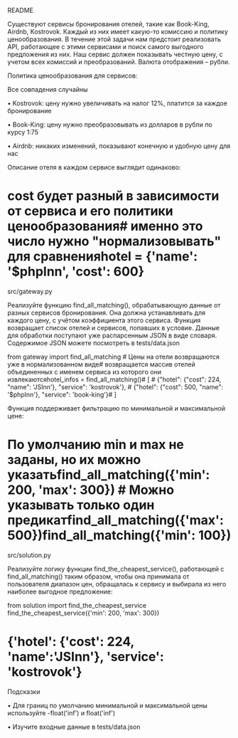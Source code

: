 README 

Существуют сервисы бронирования отелей, такие как Book-King, Airdnb, Kostrovok. Каждый из них имеет какую-то комиссию и политику ценообразования. В течение этой задачи нам предстоит реализовать API, работающее с этими сервисами и поиск самого выгодного предложения из них. Наш сервис должен показывать честную цену, с учетом всех комиссий и преобразований. Валюта отображения – рубли. 

Политика ценообразования для сервисов: 

Все совпадения случайны 

• Kostrovok: цену нужно увеличивать на налог 12%, платится за каждое бронирование 

• Book-King: цену нужно преобразовывать из долларов в рубли по курсу 1:75 

• Airdnb: никаких изменений, показывают конечную и удобную цену для нас 

Описание отеля в каждом сервисе выглядит одинаково: 

# cost будет разный в зависимости от сервиса и его политики ценообразования# именно это число нужно "нормализовывать" для сравненияhotel = {'name': '$phpInn', 'cost': 600} 

src/gateway.py 

Реализуйте функцию find_all_matching(), обрабатывающую данные от разных сервисов бронирования. Она должна устанавливать для каждого цену, с учётом коэффициента этого сервиса. Функция возвращает cписок отелей и сервисов, попавших в условие. Данные для обработки поступают уже распарсенным JSON в виде словаря. Содержимое JSON можете посмотреть в tests/data.json 

from gateway import find_all_matching # Цены на отели возвращаются уже в нормализованном виде# возвращается массив отелей объединенных с именем сервиса из которого они извлекаютсяhotel_infos = find_all_matching()# [ # {"hotel": {"cost": 224, "name": 'JSInn'}, "service": 'kostrovok'}, # {"hotel": {"cost": 500, "name": '$phpInn'}, "service": 'book-king'}# ] 

Функция поддерживает фильтрацию по минимальной и максимальной цене: 

# По умолчанию min и max не заданы, но их можно указатьfind_all_matching({'min': 200, 'max': 300}) # Можно указывать только один предикатfind_all_matching({'max': 500})find_all_matching({'min': 100}) 

src/solution.py 

Реализуйте логику функции find_the_cheapest_service(), работающей с find_all_matching() таким образом, чтобы она принимала от пользователя диапазон цен, обращалась к сервису и выбирала из него наиболее выгодное предложение: 

from solution import find_the_cheapest_service find_the_cheapest_service({'min': 200, 'max': 300}) 

# {'hotel': {'cost': 224, 'name':'JSInn'}, 'service': 'kostrovok'} 

Подсказки 

• Для границ по умолчанию минимальной и максимальной цены используйте -float('inf') и float('inf') 

• Изучите входные данные в tests/data.json
